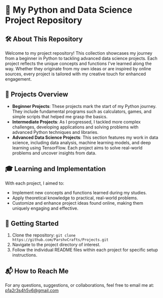 # 🌟 My Python and Data Science Project Repository

## 🛠️ About This Repository
Welcome to my project repository! This collection showcases my journey from a beginner in Python to tackling advanced data science projects. Each project reflects the unique concepts and functions I've learned along the way. Whether they originate from my own ideas or are inspired by online sources, every project is tailored with my creative touch for enhanced engagement.

## 🧠 Projects Overview
- **Beginner Projects**: These projects mark the start of my Python journey. They include fundamental programs such as calculators, games, and simple scripts that helped me grasp the basics.
- **Intermediate Projects**: As I progressed, I tackled more complex challenges, developing applications and solving problems with advanced Python techniques and libraries.
- **Advanced Data Science Projects**: This section features my work in data science, including data analysis, machine learning models, and deep learning using TensorFlow. Each project aims to solve real-world problems and uncover insights from data.

## 🎓 Learning and Implementation
With each project, I aimed to:
- Implement new concepts and functions learned during my studies.
- Apply theoretical knowledge to practical, real-world problems.
- Customize and enhance project ideas found online, making them uniquely engaging and effective.


## 🚀 Getting Started
1. Clone the repository: `git clone https://github.com/ParshvCrafts/Projects.git`
2. Navigate to the project directory of interest.
3. Follow the individual README files within each project for specific setup instructions.

## 📬 How to Reach Me
For any questions, suggestions, or collaborations, feel free to email me at: p1a2r3s4h5v6@gmail.com
